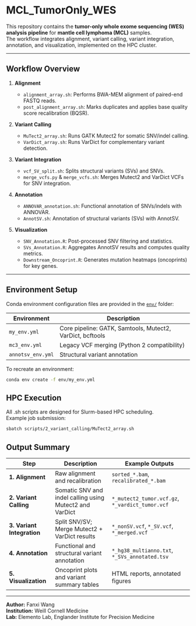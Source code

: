 # MCL_TumorOnly_WES

This repository contains the **tumor-only whole exome sequencing (WES) analysis pipeline** for **mantle cell lymphoma (MCL)** samples.  
The workflow integrates alignment, variant calling, variant integration, annotation, and visualization, implemented on the HPC cluster.

---

## Workflow Overview

1. **Alignment**
   - `alignment_array.sh`: Performs BWA-MEM alignment of paired-end FASTQ reads.
   - `post_alignment_array.sh`: Marks duplicates and applies base quality score recalibration (BQSR).

2. **Variant Calling**
   - `MuTect2_array.sh`: Runs GATK Mutect2 for somatic SNV/indel calling.
   - `VarDict_array.sh`: Runs VarDict for complementary variant detection.

3. **Variant Integration**
   - `vcf_SV_split.sh`: Splits structural variants (SVs) and SNVs.
   - `merge_vcfs.py` & `merge_vcfs.sh`: Merges Mutect2 and VarDict VCFs for SNV integration.

4. **Annotation**
   - `ANNOVAR_annotation.sh`: Functional annotation of SNVs/indels with ANNOVAR.
   - `AnnotSV.sh`: Annotation of structural variants (SVs) with AnnotSV.

5. **Visualization**
   - `SNV_Annotation.R`: Post-processed SNV filtering and statistics.
   - `SVs_Annotation.R`: Aggregates AnnotSV results and computes quality metrics.
   - `Downstream_Oncoprint.R`: Generates mutation heatmaps (oncoprints) for key genes.

---

## Environment Setup

Conda environment configuration files are provided in the [`env/`](./env) folder:

| Environment | Description |
|--------------|-------------|
| `my_env.yml` | Core pipeline: GATK, Samtools, Mutect2, VarDict, bcftools |
| `mc3_env.yml` | Legacy VCF merging (Python 2 compatibility) |
| `annotsv_env.yml` | Structural variant annotation |

To recreate an environment:
```bash
conda env create -f env/my_env.yml

```
## HPC Execution

All .sh scripts are designed for Slurm-based HPC scheduling.  
Example job submission:

```bash
sbatch scripts/2_variant_calling/MuTect2_array.sh
```

## Output Summary

| Step | Description | Example Outputs |
|------|--------------|------------------|
| **1. Alignment** | Raw alignment and recalibration | `sorted_*.bam`, `recalibrated_*.bam` |
| **2. Variant Calling** | Somatic SNV and indel calling using Mutect2 and VarDict | `*_mutect2_tumor.vcf.gz`, `*_vardict_tumor.vcf` |
| **3. Variant Integration** | Split SNV/SV; Merge Mutect2 + VarDict results | `*_nonSV.vcf`, `*_SV.vcf`, `*_merged.vcf`|
| **4. Annotation** | Functional and structural variant annotation | `*_hg38_multianno.txt`, `*_SVs_annotated.tsv` |
| **5. Visualization** | Oncoprint plots and variant summary tables | HTML reports, annotated figures |

---

**Author:** Fanxi Wang  
**Institution:** Weill Cornell Medicine  
**Lab:** Elemento Lab, Englander Institute for Precision Medicine
